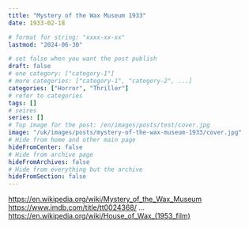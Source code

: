 ```yaml
---
title: "Mystery of the Wax Museum 1933"
date: 1933-02-18

# format for string: "xxxx-xx-xx"
lastmod: "2024-06-30"

# set false when you want the post publish
draft: false
# one category: ["category-1"]
# more categories: ["category-1", "category-2", ...]
categories: ["Horror", "Thriller"]
# refer to categories
tags: []
# seires
series: []
# Top image for the post: /en/images/posts/test/cover.jpg
image: "/uk/images/posts/mystery-of-the-wax-museum-1933/cover.jpg"
# Hide from home and other main page
hideFromCenter: false
# Hide from archive page
hideFromArchives: false
# Hide from everything but the archive
hideFromSection: false
---
```

https://en.wikipedia.org/wiki/Mystery_of_the_Wax_Museum
https://www.imdb.com/title/tt0024368/
...
https://en.wikipedia.org/wiki/House_of_Wax_(1953_film)
<!--more-->